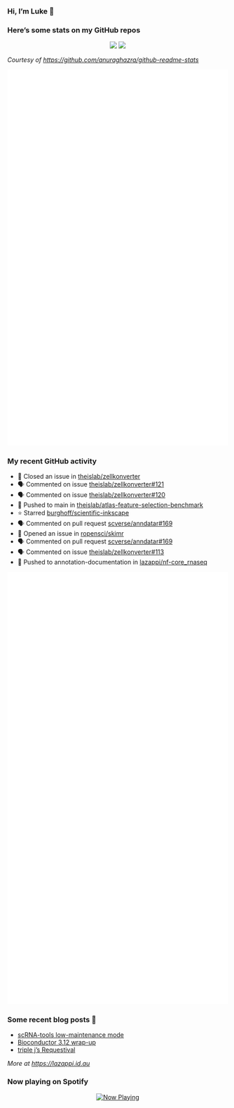 
<!-- README.md is generated from README.Rmd. Please edit that file -->

### Hi, I’m Luke 👋

<!--
**lazappi/lazappi** is a ✨ _special_ ✨ repository because its `README.md` (this file) appears on your GitHub profile.
&#10;Here are some ideas to get you started:
&#10;- 🔭 I’m currently working on ...
- 🌱 I’m currently learning ...
- 👯 I’m looking to collaborate on ...
- 🤔 I’m looking for help with ...
- 💬 Ask me about ...
- 📫 How to reach me: ...
- 😄 Pronouns: ...
- ⚡ Fun fact: ...
-->

### Here’s some stats on my GitHub repos

<p align="center">
<img src="https://github-readme-stats.vercel.app/api?username=lazappi&count_private=true&show_icons=true&theme=buefy&hide_title=True">
<img src="https://github-readme-stats.vercel.app/api/top-langs/?username=lazappi&hide=html&theme=buefy&layout=compact">
</p>

*Courtesy of <https://github.com/anuraghazra/github-readme-stats>*

<p align="center" style="width:100%;">
<img src="https://github.com/lazappi/lazappi/raw/main/github-intro.svg">
</p>

### My recent GitHub activity

- 🎊 Closed an issue in
  [theislab/zellkonverter](https://github.com/theislab/zellkonverter)
- 🗣 Commented on issue
  [theislab/zellkonverter#121](https://github.com/theislab/zellkonverter#121)
- 🗣 Commented on issue
  [theislab/zellkonverter#120](https://github.com/theislab/zellkonverter#120)
- 📨 Pushed to main in
  [theislab/atlas-feature-selection-benchmark](https://github.com/theislab/atlas-feature-selection-benchmark)
- ⭐️ Starred
  [burghoff/scientific-inkscape](https://github.com/burghoff/scientific-inkscape)
- 🗣 Commented on pull request
  [scverse/anndatar#169](https://github.com/scverse/anndatar#169)
- 🤔 Opened an issue in
  [ropensci/skimr](https://github.com/ropensci/skimr)
- 🗣 Commented on pull request
  [scverse/anndatar#169](https://github.com/scverse/anndatar#169)
- 🗣 Commented on issue
  [theislab/zellkonverter#113](https://github.com/theislab/zellkonverter#113)
- 📨 Pushed to annotation-documentation in
  [lazappi/nf-core_rnaseq](https://github.com/lazappi/nf-core_rnaseq)

<p align="center" style="width:100%;">
<img src="https://github.com/lazappi/lazappi/raw/main/github-status.svg">
</p>

### Some recent blog posts 📝

- [scRNA-tools low-maintenance
  mode](https://lazappi.id.au/posts/2024-03-04-scRNAtools-low-maintenance/index.html)
- [Bioconductor 3.12
  wrap-up](https://lazappi.id.au/posts/2020-10-30-bioconductor-3-12-wrap-up/index.html)
- [triple j’s
  Requestival](https://lazappi.id.au/posts/2020-07-11-requestival/index.html)

*More at <https://lazappi.id.au>*

<!-- ### My latest tweet 👇 and retweet 👉 -->

### Now playing on Spotify

<p align="center">
<a href="https://now-playing-profile.lazappi.vercel.app/now-playing?open">
<img src="https://now-playing-profile.lazappi.vercel.app/now-playing" width="256" height="64" alt="Now Playing">
</a>
</p>
